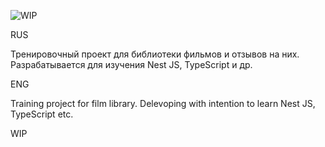 ![WIP](https://img.shields.io/badge/-WIP-yellow) 

RUS

Тренировочный проект для библиотеки фильмов и отзывов на них. Разрабатывается для изучения Nest JS, TypeScript и др.

ENG

Training project for film library. Delevoping with intention to learn Nest JS, TypeScript etc.

WIP

